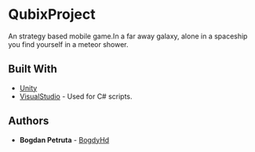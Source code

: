 # QubixProject

An strategy based mobile game.In a far away galaxy, alone in a spaceship you find yourself in a meteor shower.

## Built With

* [Unity](https://unity.com)
* [VisualStudio](https://visualstudio.microsoft.com/vs/) - Used for C# scripts.

## Authors

* **Bogdan Petruta** - [BogdyHd](https://github.com/BogdyHd)
